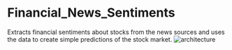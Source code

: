 # Financial_News_Sentiments
Extracts financial sentiments about stocks from the news sources and uses the data to create simple predictions of the stock market.
![architecture](https://user-images.githubusercontent.com/26568166/224557504-eaacbbcd-224b-4abb-b0ff-110f2a9aaa95.jpg)
